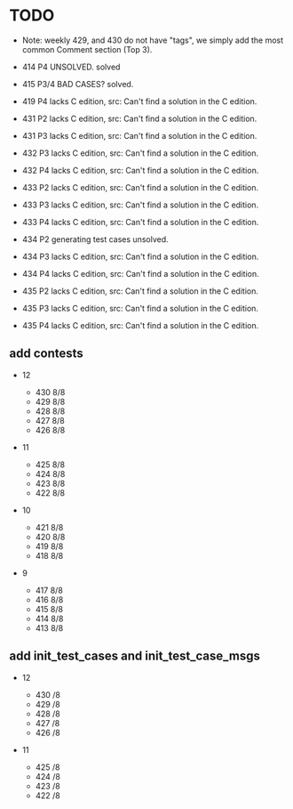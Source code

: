 # TODO

- Note: weekly 429, and 430 do not have "tags", we simply add the most common Comment section (Top 3).

- 414 P4 UNSOLVED. solved
- 415 P3/4 BAD CASES? solved.
- 419 P4 lacks C edition, src: Can't find a solution in the C edition.
- 431 P2 lacks C edition, src: Can't find a solution in the C edition.
- 431 P3 lacks C edition, src: Can't find a solution in the C edition.
- 432 P3 lacks C edition, src: Can't find a solution in the C edition.
- 432 P4 lacks C edition, src: Can't find a solution in the C edition.
- 433 P2 lacks C edition, src: Can't find a solution in the C edition.
- 433 P3 lacks C edition, src: Can't find a solution in the C edition.
- 433 P4 lacks C edition, src: Can't find a solution in the C edition.
- 434 P2 generating test cases unsolved.
- 434 P3 lacks C edition, src: Can't find a solution in the C edition.
- 434 P4 lacks C edition, src: Can't find a solution in the C edition.
- 435 P2 lacks C edition, src: Can't find a solution in the C edition.
- 435 P3 lacks C edition, src: Can't find a solution in the C edition.
- 435 P4 lacks C edition, src: Can't find a solution in the C edition.

## add contests

- 12
    - 430 8/8
    - 429 8/8
    - 428 8/8
    - 427 8/8
    - 426 8/8

- 11 
    - 425 8/8
    - 424 8/8
    - 423 8/8
    - 422 8/8

- 10
    - 421 8/8
    - 420 8/8
    - 419 8/8
    - 418 8/8
    
- 9
    - 417 8/8
    - 416 8/8
    - 415 8/8
    - 414 8/8
    - 413 8/8 

## add init_test_cases and init_test_case_msgs

- 12
    - 430 /8
    - 429 /8
    - 428 /8
    - 427 /8
    - 426 /8

- 11 
    - 425 /8
    - 424 /8
    - 423 /8
    - 422 /8
    